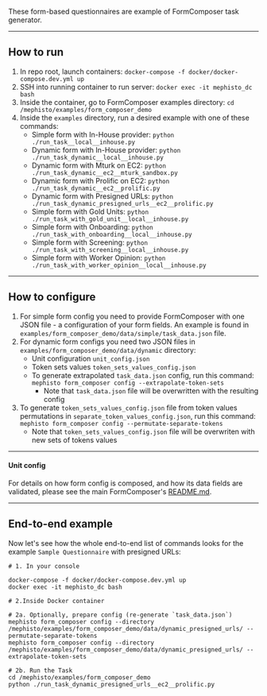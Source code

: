 These form-based questionnaires are example of FormComposer task generator.

---

## How to run

1. In repo root, launch containers: `docker-compose -f docker/docker-compose.dev.yml up`
2. SSH into running container to run server: `docker exec -it mephisto_dc bash`
3. Inside the container, go to FormComposer examples directory: `cd /mephisto/examples/form_composer_demo`
4. Inside the `examples` directory, run a desired example with one of these commands:
   - Simple form with In-House provider: `python ./run_task__local__inhouse.py`
   - Dynamic form with In-House provider: `python ./run_task_dynamic__local__inhouse.py`
   - Dynamic form with Mturk on EC2: `python ./run_task_dynamic__ec2__mturk_sandbox.py`
   - Dynamic form with Prolific on EC2: `python ./run_task_dynamic__ec2__prolific.py`
   - Dynamic form with Presigned URLs: `python ./run_task_dynamic_presigned_urls__ec2__prolific.py`
   - Simple form with Gold Units: `python ./run_task_with_gold_unit__local__inhouse.py`
   - Simple form with Onboarding: `python ./run_task_with_onboarding__local__inhouse.py`
   - Simple form with Screening: `python ./run_task_with_screening__local__inhouse.py`
   - Simple form with Worker Opinion: `python ./run_task_with_worker_opinion__local__inhouse.py`

---

## How to configure

1. For simple form config you need to provide FormComposer with one JSON file - a configuration of your form fields. An example is found in `examples/form_composer_demo/data/simple/task_data.json` file.
2. For dynamic form configs you need two JSON files in `examples/form_composer_demo/data/dynamic` directory:
   - Unit configuration `unit_config.json`
   - Token sets values `token_sets_values_config.json`
   - To generate extrapolated `task_data.json` config, run this command: `mephisto form_composer config --extrapolate-token-sets`
       - Note that `task_data.json` file will be overwritten with the resulting config
3. To generate `token_sets_values_config.json` file from token values permutations in `separate_token_values_config.json`, run this command: `mephisto form_composer config --permutate-separate-tokens`
    - Note that `token_sets_values_config.json` file will be overwriten with new sets of tokens values

---

#### Unit config

For details on how form config is composed, and how its data fields are validated, please see the main FormComposer's [README.md](/mephisto/generators/form_composer/README.md).

---

## End-to-end example

Now let's see how the whole end-to-end list of commands looks for the example `Sample Questionnaire` with presigned URLs:

```shell
# 1. In your console

docker-compose -f docker/docker-compose.dev.yml up
docker exec -it mephisto_dc bash

# 2.Inside Docker container

# 2a. Optionally, prepare config (re-generate `task_data.json`)
mephisto form_composer config --directory /mephisto/examples/form_composer_demo/data/dynamic_presigned_urls/ --permutate-separate-tokens
mephisto form_composer config --directory /mephisto/examples/form_composer_demo/data/dynamic_presigned_urls/ --extrapolate-token-sets

# 2b. Run the Task
cd /mephisto/examples/form_composer_demo
python ./run_task_dynamic_presigned_urls__ec2__prolific.py
```
